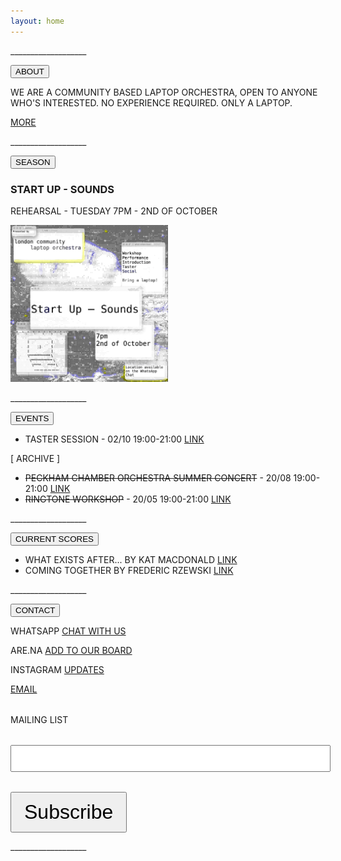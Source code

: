 ```yaml
---
layout: home
---
```


<main>
  <p>___________________</p>
   <section id="ABOUT" class="section">
    <button class="accordion">ABOUT</button>
<div class="panel">
  <article>
        <p>WE ARE A COMMUNITY BASED LAPTOP ORCHESTRA, OPEN TO ANYONE WHO'S INTERESTED. NO EXPERIENCE REQUIRED. ONLY A LAPTOP.</p>
        <p><a href="/about/">MORE</a></p>
      </article>
      <p>___________________</p>
</div>
    </section>

<section id="REHEARSALS" class="section">
      <button class="accordion">SEASON</button>
<div class="panel">
      <article>
        <h3>
            START UP - SOUNDS
        </h3>
        <p>REHEARSAL - TUESDAY 7PM - 2ND OF OCTOBER</p>

<p>
         <a href="/assets/img/posters/lcloposteroct25.jpeg"><img src="/assets/img/posters/lcloposteroct25.jpeg" height="auto" width="50%"/></a>
</p>
      </article>
      <p>___________________</p>
    </div>
    </section>

<section id="events" class="section">
    <button class="accordion">EVENTS</button>
<div class="panel">
      <ul>
      <li>TASTER SESSION - 02/10 19:00-21:00 <a href="https://www.instagram.com/p/DOyXWY-CH2W/">LINK</a></li>
      </ul>
      <p>[ ARCHIVE ]</p>
      <ul>
        <li><s>PECKHAM CHAMBER ORCHESTRA SUMMER CONCERT</s> - 20/08 19:00-21:00 <a href="https://peckhamchamberorchestra.co.uk/">LINK</a></li>
      <li><s>RINGTONE WORKSHOP</s> - 20/05 19:00-21:00 <a href="/ringtoneworkshop/">LINK</a></li>
  </ul>
  <p>___________________</p>
  </div>
    </section>

   <section id="scores" class="section">
    <button class="accordion">CURRENT SCORES</button>
<div class="panel">
      <ul>
      <li>WHAT EXISTS AFTER... BY KAT MACDONALD <a href="https://otherkat.com/whatexistsafter/">LINK</a></li>
      <li>COMING TOGETHER BY FREDERIC RZEWSKI <a href="https://www.youtube.com/watch?v=wczJlxoxITE&ab_channel=ContemporaryClassical">LINK</a></li>
  </ul>
  <p>___________________</p>
</div>
    </section>

   <section id="contact" class="section">
    <button class="accordion">CONTACT</button>
<div class="panel">
      <p>WHATSAPP <a href="https://chat.whatsapp.com/EXVoMvmAwFSIWxQ8vN5OXa">CHAT WITH US</a></p>
      <p>ARE.NA <a href="https://www.are.na/kat-macdonald/london_community_laptop_orchestra">ADD TO OUR BOARD</a></p>
      <p>INSTAGRAM <a href="https://www.instagram.com/londoncommunitylaptoporchestra/">UPDATES</a></p>
      <p><a href="londoncommunitylaptoporchestra@protonmail.com">EMAIL</a></p>
      <form
  action="https://buttondown.com/api/emails/embed-subscribe/londoncommunitylaptoporchestra"
  method="post"
  target="popupwindow"
  onsubmit="window.open('https://buttondown.com/londoncommunitylaptoporchestra', 'popupwindow')"
  class="embeddable-buttondown-form"
>
  <div style="margin-top: 2rem;">MAILING LIST</div>
  <div style="margin-top: 2rem;"><input type="email" name="email" id="bd-email" style="width: 100%;font-size: 2rem;"/></div>
  <div style="margin-top: 2rem;"><input type="submit" value="Subscribe" style="padding: 0.75rem 1.25rem; font-size: 2rem;"/></div>
</form>
      <p>___________________</p>
    </div>
    </section>
  </main>

  <script>
    var acc = document.getElementsByClassName("accordion");
var i;

for (i = 0; i < acc.length; i++) {
  acc[i].addEventListener("click", function() {
    this.classList.toggle("active");
    var panel = this.nextElementSibling;
    if (panel.style.maxHeight) {
      panel.style.maxHeight = null;
    } else {
      panel.style.maxHeight = panel.scrollHeight + "px";
    }
  });
}
</script>